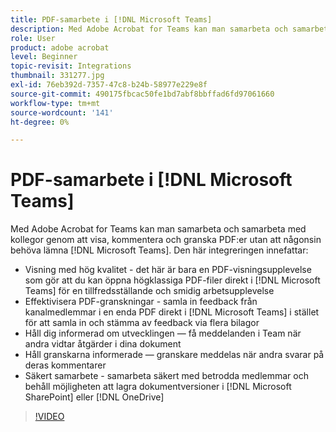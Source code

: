 ```yaml
---
title: PDF-samarbete i [!DNL Microsoft Teams]
description: Med Adobe Acrobat for Teams kan man samarbeta och samarbeta med kollegor genom att visa, kommentera och granska PDF:er utan att någonsin behöva lämna [!DNL Microsoft Teams]
role: User
product: adobe acrobat
level: Beginner
topic-revisit: Integrations
thumbnail: 331277.jpg
exl-id: 76eb392d-7357-47c8-b24b-58977e229e8f
source-git-commit: 490175fbcac50fe1bd7abf8bbffad6fd97061660
workflow-type: tm+mt
source-wordcount: '141'
ht-degree: 0%

---
```


# PDF-samarbete i [!DNL Microsoft Teams]

Med Adobe Acrobat for Teams kan man samarbeta och samarbeta med kollegor genom att visa, kommentera och granska PDF:er utan att någonsin behöva lämna [!DNL Microsoft Teams]. Den här integreringen innefattar:

* Visning med hög kvalitet - det här är bara en PDF-visningsupplevelse som gör att du kan öppna högklassiga PDF-filer direkt i [!DNL Microsoft Teams] för en tillfredsställande och smidig arbetsupplevelse
* Effektivisera PDF-granskningar - samla in feedback från kanalmedlemmar i en enda PDF direkt i [!DNL Microsoft Teams] i stället för att samla in och stämma av feedback via flera bilagor
* Håll dig informerad om utvecklingen — få meddelanden i Team när andra vidtar åtgärder i dina dokument
* Håll granskarna informerade — granskare meddelas när andra svarar på deras kommentarer
* Säkert samarbete - samarbeta säkert med betrodda medlemmar och behåll möjligheten att lagra dokumentversioner i [!DNL Microsoft SharePoint] eller [!DNL OneDrive]

>[!VIDEO](https://video.tv.adobe.com/v/331277?hidetitle=true)
